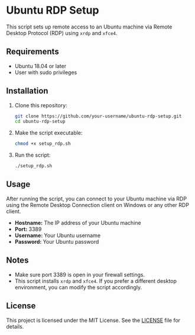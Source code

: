 # Ubuntu RDP Setup

This script sets up remote access to an Ubuntu machine via Remote Desktop Protocol (RDP) using `xrdp` and `xfce4`.

## Requirements

- Ubuntu 18.04 or later
- User with sudo privileges

## Installation

1. Clone this repository:
    ```bash
    git clone https://github.com/your-username/ubuntu-rdp-setup.git
    cd ubuntu-rdp-setup
    ```

2. Make the script executable:
    ```bash
    chmod +x setup_rdp.sh
    ```

3. Run the script:
    ```bash
    ./setup_rdp.sh
    ```

## Usage

After running the script, you can connect to your Ubuntu machine via RDP using the Remote Desktop Connection client on Windows or any other RDP client.

- **Hostname:** The IP address of your Ubuntu machine
- **Port:** 3389
- **Username:** Your Ubuntu username
- **Password:** Your Ubuntu password

## Notes

- Make sure port 3389 is open in your firewall settings.
- This script installs `xrdp` and `xfce4`. If you prefer a different desktop environment, you can modify the script accordingly.

## License

This project is licensed under the MIT License. See the [LICENSE](LICENSE) file for details.
